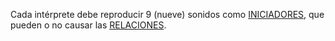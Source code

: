 Cada intérprete debe reproducir 9 (nueve) sonidos como [INICIADORES](https://fdch.github.io/rdn/index.html#iniciadores), que pueden o no causar las [RELACIONES](https://fdch.github.io/rdn/index.html#relaciones).